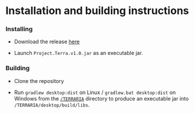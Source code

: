
# Installation and building instructions

### Installing
- Download the release [here](https://github.com/Bast5614/Projet_Terraria/releases)

- Launch `Project.Terra.v1.0.jar` as an executable jar.

### Building
- Clone the repository

- Run `gradlew desktop:dist` on Linux / `gradlew.bat desktop:dist` on Windows from the [`/TERRARIA`](/TERRARIA) directory to produce an executable jar into `/TERRARIA/desktop/build/libs`.
